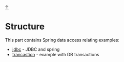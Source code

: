 [&#8593;](../README.md)

# Structure
This part contains Spring data access relating examples:
* [jdbc](jdbc) - JDBC and spring
* [trancastion](transaction-agregation/README.md) - example with DB transactions